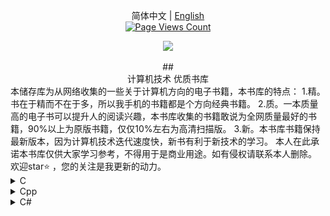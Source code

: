 <div align="center">

简体中文 | [English](README.md)
<br>
[![Page Views Count](https://badges.toozhao.com/badges/01F17FZCY8Y12PMT4VJH8JQAQX/green.svg)](https://github.com/lining808/CS-Ebook)
  <p>
    <a align="center" href="https://ultralytics.com/yolov5" target="_blank">
      <img width="850" src="https://raw.githubusercontent.com/ultralytics/assets/master/yolov5/v70/splash.png"></a>
  </p>
## <div align="center">计算机技术 优质书库</div>
</div>
本储存库为从网络收集的一些关于计算机方向的电子书籍，本书库的特点：
1.精。书在于精而不在于多，所以我手机的书籍都是个方向经典书籍。
2.质。一本质量高的电子书可以提升人的阅读兴趣，本书库收集的书籍敢说为全网质量最好的书籍，90%以上为原版书籍，仅仅10%左右为高清扫描版。
3.新。本书库书籍保持最新版本，因为计算机技术迭代速度快，新书有利于新技术的学习。
本人在此承诺本书库仅供大家学习参考，不得用于是商业用途。如有侵权请联系本人删除。
欢迎star⭐ ，您的关注是我更新的动力。

<details>
<summary>C</summary>

| <a href="https://www.aliyundrive.com/s/kNA35M6DxHg"> <img src="images/Cpp/C程序设计语言（第2版）.jpg" width="150px"  /></a> | <a href="https://www.aliyundrive.com/s/KfWMbRNkSuN"> <img src="images/Cpp/C语言程序设计 现代方法 (第2版).jpg" width="150px"   /></a> | <a href="https://www.aliyundrive.com/s/BtP3kwStX3R"> <img src="images/Cpp/C语言程序设计 现代方法 (第2版.jpg" width="150px"   /></a> | <a href="https://www.aliyundrive.com/s/ejCHojX9oZr"> <img src="images/Cpp/C++ Primer (第5版).jpg" width="150px"   /></a> | <a href="https://www.aliyundrive.com/s/Gjto9xiSwcr"> <img src="images/Cpp/C和指针.jpg" width="150px"  /></a> |
|-------------------------------------------------------------------------------------------------------------------|--------------------------------------------------------------------------------------------------------------------------|-------------------------------------------------------------------------------------------------------------------------|------------------------------------------------------------------------------------------------------------------------|-----------------------------------------------------------------------------------------------------------|
| C程序设计语言<br>（第2版）                                                                                                  | C语言程序设计<br>现代方法 (第2版)                                                                                                    | C语言程序设计<br>现代方法 (第2版修订版)                                                                                                | C++ Primer<br>(第5版)                                                                                                    | C和指针                                                                                                      |
</details>


<details>
<summary>Cpp</summary>

| <a href="https://www.aliyundrive.com/s/kNA35M6DxHg"> <img src="images/Cpp/C++ Primer (第5版).jpg" width="150px"  /></a> | <a href="https://www.aliyundrive.com/s/KfWMbRNkSuN"> <img src="images/Cpp/C++ Primer Plus (第6版).jpg" width="150px"   /></a> | <a href="https://www.aliyundrive.com/s/BtP3kwStX3R"> <img src="images/Cpp/C++ 高级编程 (第4版).jpg" width="150px"   /></a> | <a href="https://www.aliyundrive.com/s/ejCHojX9oZr"> <img src="images/Cpp/C++标准库 (第2版) .jpg" width="150px"   /></a> | <a href="https://www.aliyundrive.com/s/Gjto9xiSwcr"> <img src="images/Cpp/C++程序设计语言（特别版）.jpg" width="150px"  /></a> |
|---------------------------------------------------------------------------------------------------------------------|---------------------------------------------------------------------------------------------------------------------------|--------------------------------------------------------------------------------------------------------------------|-------------------------------------------------------------------------------------------------------------------|-------------------------------------------------------------------------------------------------------------------|
| C++ Primer<br>(第5版)                                                                                                    | C++ Primer Plus<br>(第6版)                                                                                                     | C++ 高级编程<br>(第4版)                                                                                                     | C++标准库<br>(第2版)                                                                                                      | C++程序设计语言<br>（特别版）                                                                                                    |

| <a href="https://www.aliyundrive.com/s/kNA35M6DxHg"> <img src="images/Cpp/C++程序设计语言 第1～3部分（第4版）.jpg" width="150px"  /></a> | <a href="https://www.aliyundrive.com/s/KfWMbRNkSuN"> <img src="images/Cpp/C++程序设计语言 第4部分（第4版）.jpg" width="150px"   /></a> | <a href="https://www.aliyundrive.com/s/BtP3kwStX3R"> <img src="images/Cpp/C++程序设计（第3版).jpg" width="150px"   /></a> | <a href="https://www.aliyundrive.com/s/ejCHojX9oZr"> <img src="images/Cpp/Effective Modern C++.jpg" width="150px"   /></a> | <a href="https://www.aliyundrive.com/s/Gjto9xiSwcr"> <img src="images/Cpp/More Effective C++.jpg" width="150px"  /></a> |
|--------------------------------------------------------------------------------------------------------------------------|-------------------------------------------------------------------------------------------------------------------------|------------------------------------------------------------------------------------------------------------------|--------------------------------------------------------------------------------------------------------------------------|-----------------------------------------------------------------------------------------------------------------------|
| C++程序设计语言<br>第1～3部分（第4版）                                                                                                    | C++程序设计语言<br>第4部分（第4版）                                                                                                     | C++程序设计<br>（第3版)                                                                                                     | Effective Modern C++                                                                                                     | More Effective C++                                                                                                    |
</details>


<details>
<summary>C#</summary>

| <a href="https://www.aliyundrive.com/s/kNA35M6DxHg"> <img src="images/Cpp/深入理解C（第3版）.jpg" width="150px"  /></a> | <a href="https://www.aliyundrive.com/s/KfWMbRNkSuN"> <img src="images/Cpp/C 图解教程  (第5版).jpg" width="150px"   /></a> | <a href="https://www.aliyundrive.com/s/BtP3kwStX3R"> <img src="images/Cpp/C 图解教程 (第4版).jpg" width="150px"   /></a> |
|---------------------------------------------------------------------------------------------------------------|-------------------------------------------------------------------------------------------------------------------|------------------------------------------------------------------------------------------------------------------|
| 深入理解C#<br>（第3版）                                                                                                   | C 图解教程<br>(第5版)                                                                                                     | C 图解教程 <br>(第4版)                                                                                                     |
</details>